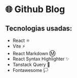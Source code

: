 # 🌐 Github Blog 

## Tecnologias usadas:

- React ⚛
- Vite ⚡
- React Markdown Ⓜ
- React Syntax Highlighter ✨
- Tanstack Query 🎊
- Fontawesome 🏳

